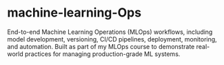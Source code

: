 # machine-learning-Ops
End-to-end Machine Learning Operations (MLOps) workflows, including model development, versioning, CI/CD pipelines, deployment, monitoring, and automation. Built as part of my MLOps course to demonstrate real-world practices for managing production-grade ML systems.
